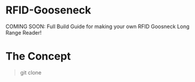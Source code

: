 # RFID-Gooseneck
COMING SOON: Full Build Guide for making your own RFID Goosneck Long Range Reader!
# The Concept
> git clone
